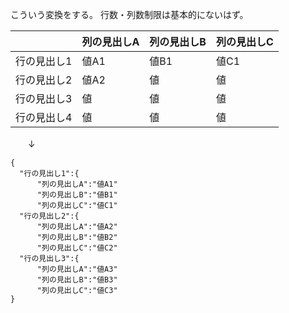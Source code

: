こういう変換をする。
行数・列数制限は基本的にないはず。

||列の見出しA|列の見出しB|列の見出しC|
|---|---|---|---|
|行の見出し1|値A1|値B1|値C1|
|行の見出し2|値A2|値|値|
|行の見出し3|値|値|値|
|行の見出し4|値|値|値|


　　↓

```
{
  "行の見出し1":{
      "列の見出しA":"値A1"
      "列の見出しB":"値B1"
      "列の見出しC":"値C1"
  "行の見出し2":{
      "列の見出しA":"値A2"
      "列の見出しB":"値B2"
      "列の見出しC":"値C2"
  "行の見出し3":{
      "列の見出しA":"値A3"
      "列の見出しB":"値B3"
      "列の見出しC":"値C3"
}
```
